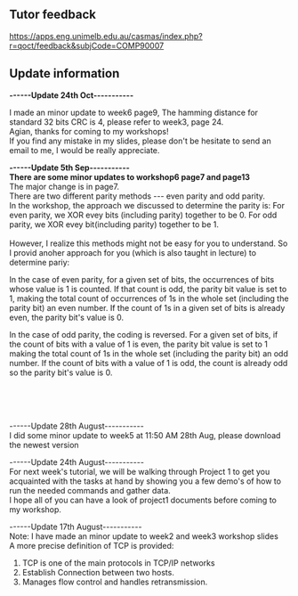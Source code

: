 

## Tutor feedback <br>
https://apps.eng.unimelb.edu.au/casmas/index.php?r=qoct/feedback&subjCode=COMP90007


## Update information
**------Update 24th Oct----------- <br>**

I made an minor update to week6 page9, The hamming distance for standard 32 bits CRC is 4, please refer to week3, page 24.<br>
Agian, thanks for coming to my workshops! <br>
If you find any mistake in my slides, please don't be hesitate to send an email to me, I would be really appreciate.

**------Update 5th Sep----------- <br>**
**There are some minor updates to workshop6 page7 and page13** <br>
The major change is in page7.<br>
There are two different parity methods --- even parity and odd parity. <br>
In the workshop, the approach we discussed to determine the parity is: For even parity, we XOR evey bits (including parity) together to be 0. For odd parity, we XOR evey bit(including parity) together to be 1.  <br> <br>
However, I realize this methods might not be easy for you to understand. So I provid anoher approach for you (which is also taught in lecture) to determine pariy: <br>

In the case of even parity, for a given set of bits, the occurrences of bits whose value is 1 is counted. If that count is odd, the parity bit value is set to 1, making the total count of occurrences of 1s in the whole set (including the parity bit) an even number. If the count of 1s in a given set of bits is already even, the parity bit's value is 0. <br>

In the case of odd parity, the coding is reversed. For a given set of bits, if the count of bits with a value of 1 is even, the parity bit value is set to 1 making the total count of 1s in the whole set (including the parity bit) an odd number. If the count of bits with a value of 1 is odd, the count is already odd so the parity bit's value is 0. <br>


<br>
<br>
<br>


------Update 28th August----------- <br>
I did some minor update to week5 at 11:50 AM 28th Aug, please download the newest version 



------Update 24th August----------- <br>
For next week's tutorial, we will be walking through Project 1 to get you acquainted with the tasks at hand by showing you a few demo's of how to run the needed commands and gather data.  <br>
I hope all of you can have a look of project1 documents before coming to my workshop.


------Update 17th August----------- <br>
Note: I have made an minor update to week2 and week3 workshop slides<br>
A more precise definition of TCP is provided:
1. TCP is one of the main protocols in TCP/IP networks
2. Establish Connection between two hosts.
3. Manages flow control and handles retransmission.
